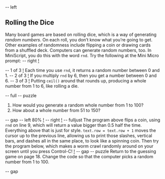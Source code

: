 -- left
## Rolling the Dice
Many board games are based on rolling dice, which is a way of generating _random numbers_.  On each roll, you don’t know what you’re going to get.  Other examples of randomness include flipping a coin or drawing cards from a shuffled deck.
Computers can generate random numbers, too.  In MiniScript, you do this with the word `rnd`.
Try the following at the Mini Micro prompt:
-- right
[!](p32-diceBot.png)

-- 1 of 3
[!](p32-rndScreen1.png)
Each time you use `rnd`, it returns a random number between 0 and 1.
-- 2 of 3
[!](p32-rndScreen2.png)
If you multiply `rnd` by 6, then you get a number between 0 and 6.
-- 3 of 3
[!](p32-rndScreen3.png)
Putting `ceil()` around that rounds up, producing a whole number from 1 to 6, like rolling a die.

-- full
-- puzzle
1. How would you generate a random whole number from 1 to 100?
2. How about a whole number from 51 to 150?

-- gap
-- left 80%
[!](p32-listing1.png)
-- right
[!](p32-coin.png)
-- fulljust
The program above flips a coin, using `rnd` on line 9, which will return a value bigger than 0.5 half the time.  Everything above that is just for style.
`text.row = text.row + 1` moves the cursor up to the previous line, allowing us to print those slashes, vertical bars, and dashes all in the same place, to look like a spinning coin.
Then try the program below, which makes a worm crawl randomly around on your screen until you press Control-C!
[!](p32-listing2.png)
-- gap
-- puzzle
Return to the guessing game on page 18.  Change the code so that the computer picks a random number from 1 to 100.

-- gap
